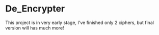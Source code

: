 # De_Encrypter
This project is in very early stage, I've finished only 2 ciphers, but final version will has much more!
